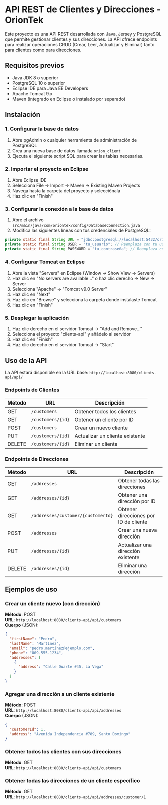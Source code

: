 # API REST de Clientes y Direcciones - OrionTek

Este proyecto es una API REST desarrollada con Java, Jersey y PostgreSQL que permite gestionar clientes y sus direcciones. La API ofrece endpoints para realizar operaciones CRUD (Crear, Leer, Actualizar y Eliminar) tanto para clientes como para direcciones.

## Requisitos previos

- Java JDK 8 o superior
- PostgreSQL 10 o superior
- Eclipse IDE para Java EE Developers
- Apache Tomcat 9.x
- Maven (integrado en Eclipse o instalado por separado)

## Instalación

### 1. Configurar la base de datos

1. Abre pgAdmin o cualquier herramienta de administración de PostgreSQL
2. Crea una nueva base de datos llamada `orion_client`
3. Ejecuta el siguiente script SQL para crear las tablas necesarias.


### 2. Importar el proyecto en Eclipse

1. Abre Eclipse IDE
2. Selecciona File → Import → Maven → Existing Maven Projects
3. Navega hasta la carpeta del proyecto y selecciónala
4. Haz clic en "Finish"

### 3. Configurar la conexión a la base de datos

1. Abre el archivo `src/main/java/com/oriontek/config/DatabaseConnection.java`
2. Modifica las siguientes líneas con tus credenciales de PostgreSQL:

```java
private static final String URL = "jdbc:postgresql://localhost:5432/orion_client";
private static final String USER = "tu_usuario"; // Reemplaza con tu usuario de PostgreSQL
private static final String PASSWORD = "tu_contraseña"; // Reemplaza con tu contraseña
```

### 4. Configurar Tomcat en Eclipse

1. Abre la vista "Servers" en Eclipse (Window → Show View → Servers)
2. Haz clic en "No servers are available..." o haz clic derecho → New → Server
3. Selecciona "Apache" → "Tomcat v9.0 Server"
4. Haz clic en "Next"
5. Haz clic en "Browse" y selecciona la carpeta donde instalaste Tomcat
6. Haz clic en "Finish"

### 5. Desplegar la aplicación

1. Haz clic derecho en el servidor Tomcat → "Add and Remove..."
2. Selecciona el proyecto "clients-api" y añádelo al servidor
3. Haz clic en "Finish"
4. Haz clic derecho en el servidor Tomcat → "Start"

## Uso de la API

La API estará disponible en la URL base: `http://localhost:8080/clients-api/api/`

### Endpoints de Clientes

| Método | URL | Descripción |
|--------|-----|-------------|
| GET    | `/customers` | Obtener todos los clientes |
| GET    | `/customers/{id}` | Obtener un cliente por ID |
| POST   | `/customers` | Crear un nuevo cliente |
| PUT    | `/customers/{id}` | Actualizar un cliente existente |
| DELETE | `/customers/{id}` | Eliminar un cliente |

### Endpoints de Direcciones

| Método | URL | Descripción |
|--------|-----|-------------|
| GET    | `/addresses` | Obtener todas las direcciones |
| GET    | `/addresses/{id}` | Obtener una dirección por ID |
| GET    | `/addresses/customer/{customerId}` | Obtener direcciones por ID de cliente |
| POST   | `/addresses` | Crear una nueva dirección |
| PUT    | `/addresses/{id}` | Actualizar una dirección existente |
| DELETE | `/addresses/{id}` | Eliminar una dirección |

## Ejemplos de uso

### Crear un cliente nuevo (con dirección)

**Método**: POST  
**URL**: `http://localhost:8080/clients-api/api/customers`  
**Cuerpo** (JSON):
```json
{
  "firstName": "Pedro",
  "lastName": "Martínez",
  "email": "pedro.martinez@ejemplo.com",
  "phone": "809-555-1234",
  "addresses": [
    {
      "address": "Calle Duarte #45, La Vega"
    }
  ]
}
```

### Agregar una dirección a un cliente existente

**Método**: POST  
**URL**: `http://localhost:8080/clients-api/api/addresses`  
**Cuerpo** (JSON):
```json
{
  "customerId": 1,
  "address": "Avenida Independencia #789, Santo Domingo"
}
```

### Obtener todos los clientes con sus direcciones

**Método**: GET  
**URL**: `http://localhost:8080/clients-api/api/customers`

### Obtener todas las direcciones de un cliente específico

**Método**: GET  
**URL**: `http://localhost:8080/clients-api/api/addresses/customer/1`

